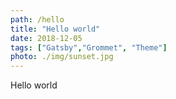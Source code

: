 ```yaml
---
path: /hello
title: "Hello world"
date: 2018-12-05
tags: ["Gatsby","Grommet", "Theme"]
photo: ./img/sunset.jpg
---
```


Hello world
